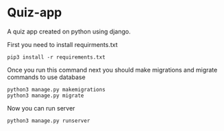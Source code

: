 # Quiz-app

A quiz app created on python using django.

First you need to install requirments.txt

`pip3 install -r requirements.txt`

Once you run this command next you should make migrations and migrate commands to use database 

`python3 manage.py makemigrations`<br>
`python3 manage.py migrate`

Now you can run server

`python3 manage.py runserver`


